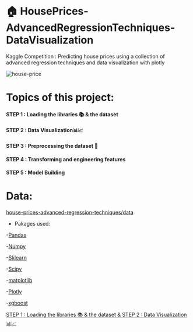 # 🏠 HousePrices-AdvancedRegressionTechniques-DataVisualization

Kaggle Competition : Predicting house prices using a collection of advanced regression techniques and data visualization with plotly

![house-price](https://gest-in.fr/wp-content/uploads/2020/07/AdobeStock_165414758-1024x585.jpeg)


# Topics of this project:


#### STEP 1 : Loading the libraries 📚 & the dataset

#### STEP 2 : Data Visualization📊📈

#### STEP 3 : Preprocessing the dataset 🔧

#### STEP 4 : Transforming and engineering features

#### STEP 5 : Model Building


# Data:

[house-prices-advanced-regression-techniques/data](https://www.kaggle.com/c/house-prices-advanced-regression-techniques/data)


* Pakages used:

-[Pandas](https://pandas.pydata.org/pandas-docs/stable/getting_started/install.html)

-[Numpy](https://numpy.org/install/)

-[Sklearn](https://scikit-learn.org/stable/install.html)

-[Scipy](https://www.scipy.org/install.html)

-[matplotlib](https://matplotlib.org/3.3.3/users/installing.html)

-[Plotly](https://plotly.com/python/getting-started/)

-[xgboost](https://xgboost.readthedocs.io/en/latest/build.html)


[STEP 1 : Loading the libraries 📚 & the dataset & STEP 2 : Data Visualization📊📈](https://nbviewer.jupyter.org/github/LailaMahmoudi/HousePrices-AdvancedRegressionTechniques-DataVisualization/blob/1924b64bbc22ac48984942a434e15618925df27b/STEP%201%20Loading%20the%20libraries%20%F0%9F%93%9A%20&%20the%20dataset%20&%20STEP%202%20%20Data%20Visualization%F0%9F%93%8A%F0%9F%93%88.ipynb)
